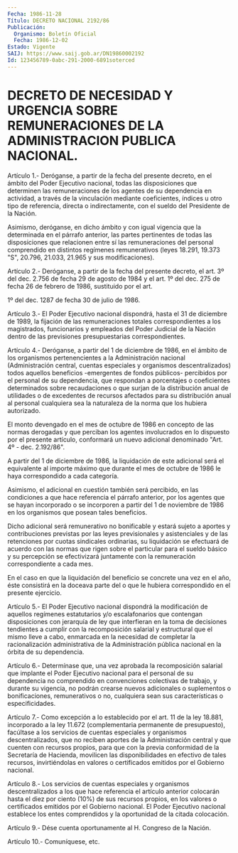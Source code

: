 ```yaml
---
Fecha: 1986-11-28
Título: DECRETO NACIONAL 2192/86
Publicación:
  Organismo: Boletín Oficial
  Fecha: 1986-12-02
Estado: Vigente
SAIJ: https://www.saij.gob.ar/DN19860002192
Id: 123456789-0abc-291-2000-6891soterced
---
```

# DECRETO DE NECESIDAD Y URGENCIA SOBRE REMUNERACIONES DE LA ADMINISTRACION PUBLICA NACIONAL.

<a id="1"></a>
Artículo  1.-  Deróganse, a partir de la fecha del presente decreto, en el ámbito del  Poder  Ejecutivo nacional, todas las disposiciones que determinen las remuneraciones  de  los agentes de su dependencia en  actividad,  a  través de la vinculación  mediante  coeficientes, índices u otro tipo de referencia, directa o indirectamente, con el sueldo del Presidente de la Nación.

Asimismo, deróganse,  en  dicho  ámbito  y con igual vigencia que la determinada en el párrafo anterior, las partes  pertinentes de todas las  disposiciones  que  relacionen entre sí las remuneraciones  del personal  comprendido en distintos  regímenes  remunerativos  (leyes 18.291, 19.373  "S",  20.796,  21.033, 21.965 y sus modificaciones).

<a id="2"></a>
Artículo  2.-  Deróganse, a partir de la fecha del presente decreto, el art. 3º del dec. 2.756 de fecha 29 de agosto de 1984 y el art. 1º del dec. 275 de  fecha 26 de febrero de 1986, sustituido por el art.

1º del dec. 1287 de fecha 30 de julio de 1986.

<a id="3"></a>
Artículo  3.-  El Poder Ejecutivo nacional dispondrá, hasta el 31 de diciembre  de  1989,  la  fijación  de  las  remuneraciones  totales correspondientes  a  los  magistrados,  funcionarios y empleados del Poder Judicial de la Nación dentro de las previsiones presupuestarias correspondientes.

<a id="4"></a>
Artículo  4.-  Deróganse, a partir del 1 de diciembre de 1986, en el ámbito  de  los  organismos   pertenencientes  a  la  Administración nacional (Administración central,  cuentas  especiales  y organismos descentralizados)  todos  aquellos beneficios -emergentes de  fondos públicos-  percibidos  por  el   personal  de  su  dependencia,  que respondan a porcentajes o coeficientes determinados sobre recaudaciones o que surjan de la  distribución anual de utilidades o de excedentes de recursos afectados  para  su  distribución anual al personal  cualquiera sea la naturaleza de la norma que  los  hubiera autorizado.

El monto devengado  en  el mes de octubre de 1986 en concepto de las normas  derogadas y que perciban  los  agentes  involucrados  en  lo dispuesto  por  el  presente artículo, conformará un nuevo adicional denominado "Art. 4º - dec. 2.192/86".

A  partir  del  1 de diciembre  de  1986,  la  liquidación  de  este adicional será el  equivalente  al importe máximo que durante el mes de  octubre  de  1986  le  haya  correspondido   a  cada  categoría.

Asimismo,  el adicional en cuestión también será percibido,  en  las condiciones  a  que  hace  referencia  el  párrafo anterior, por los agentes que se hayan incorporado o se incorporen  a  partir del 1 de noviembre  de  1986  en  los organismos que posean tales beneficios.

Dicho adicional será remunerativo  no  bonificable y estará sujeto a aportes  y  contribuciones previstas por las  leyes  previsionales y asistenciales y de las retenciones por cuotas sindicales ordinarias, su liquidación  se  efectuará  de  acuerdo  con las normas que rigen sobre  el  particular  para  el  sueldo  básico y su  percepción  se efectivizará juntamente con la remuneración  correspondiente  a cada mes.

En  el caso en que la liquidación del beneficio se concrete una  vez en el  año, éste consistirá en la doceava parte del o que le hubiera correspondido en el presente ejercicio.

<a id="5"></a>
Artículo  5.-  El Poder Ejecutivo nacional dispondrá la modificación de aquellos regímenes estatutarios y/o escalafonarios que contengan disposiciones con  jerarquía  de  ley  que interfieran en la toma de decisiones  tendientes  a  cumplir  con la recomposición  salarial y estructural que el mismo lleve a cabo,  enmarcada en la necesidad de completar  la racionalización administrativa  de  la  Administración pública nacional en la órbita de su dependencia.

<a id="6"></a>
Artículo  6.-  Determínase  que,  una  vez aprobada la recomposición salarial que implante el Poder Ejecutivo  nacional  para el personal de  su  dependencia  no  comprendido  en convenciones colectivas  de trabajo, y durante su vigencia, no podrán crearse nuevos adicionales o suplementos o bonificaciones, remunerativos  o no, cualquiera sean sus características o especificidades.

<a id="7"></a>
Artículo  7.-  Como  excepción a lo establecido por el art. 11 de la ley 18.881, incorporado  a  la ley 11.672 (complementaria permanente de presupuesto), facúltase a  los  servicios de cuentas especiales y organismos descentralizados, que no reciben aportes de la Administración central y que cuenten  con recursos propios, para que con la previa conformidad de la Secretaría  de  Hacienda,  movilicen las  disponibilidades  en efectivo de tales recursos, invirtiéndolas en  valores  o  certificados  emitidos  por  el  Gobierno  nacional.

<a id="8"></a>
Artículo  8.-  Los  servicios  de  cuentas  especiales  y organismos descentralizados  a  los  que  hace  referencia el artículo anterior colocarán hasta el diez por ciento (10%) de sus recursos propios, en los valores o certificados emitidos por  el  Gobierno  nacional.  El Poder  Ejecutivo  nacional  establece  los  entes  comprendidos y la oportunidad de la citada colocación.

<a id="9"></a>
Artículo  9.- Dése cuenta oportunamente al H. Congreso de la Nación.

<a id="10"></a>
Artículo 10.- Comuníquese, etc.